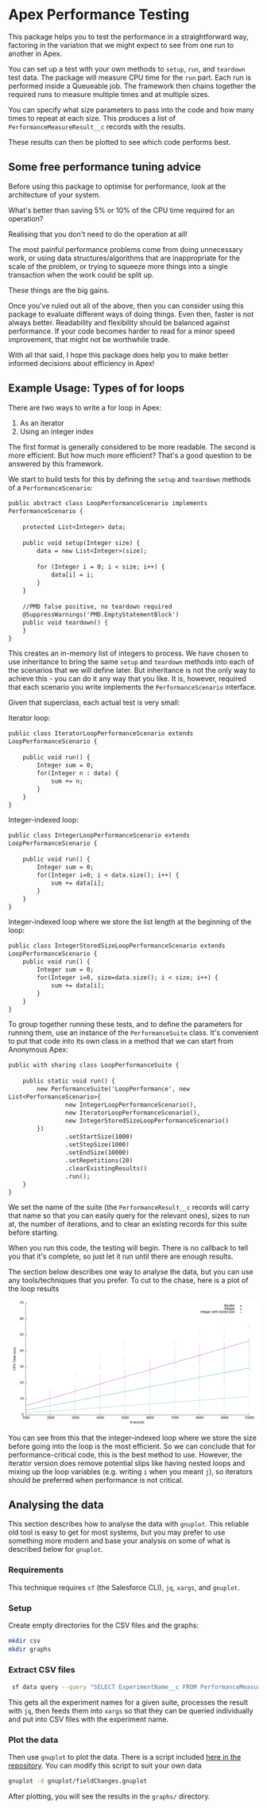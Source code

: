 # Apex Performance Testing

This package helps you to test the performance in a straightforward way, factoring in the variation that we might 
expect to see from one run to another in Apex.

You can set up a test with your own methods to `setup`, `run`, and `teardown` test data. The package will measure CPU time
for the `run` part. Each run is performed inside a Queueable job. The framework then chains together the required runs 
to measure multiple times and at multiple sizes. 

You can specify what size parameters to pass into the code and how many times to repeat at each size. This produces a 
list of `PerformanceMeasureResult__c` records with the results.

These results can then be plotted to see which code performs best. 

## Some free performance tuning advice

Before using this package to optimise for performance, look at the architecture of your system.

What's better than saving 5% or 10% of the CPU time required for an operation?

Realising that you don't need to do the operation at all!

The most painful performance problems come from doing unnecessary work, or using data structures/algorithms that are
inappropriate for the scale of the problem, or trying to squeeze more things into a single transaction when the work
could be split up.

These things are the big gains.

Once you've ruled out all of the above, then you can consider using this package to evaluate different ways of doing
things. Even then, faster is not always better. Readability and flexibility should be balanced against performance.
If your code becomes harder to read for a minor speed improvement, that might not be worthwhile trade.

With all that said, I hope this package does help you to make better informed decisions about efficiency in Apex!


## Example Usage: Types of for loops

There are two ways to write a for loop in Apex:

1. As an iterator
2. Using an integer index 

The first format is generally considered to be more readable. The second is more efficient. But how much more efficient?
That's a good question to be answered by this framework. 

We start to build tests for this by defining the `setup` and `teardown` methods of a `PerformanceScenario`:

```apex
public abstract class LoopPerformanceScenario implements PerformanceScenario {

    protected List<Integer> data;

    public void setup(Integer size) {
        data = new List<Integer>(size);

        for (Integer i = 0; i < size; i++) {
            data[i] = i;
        }
    }

    //PMD false positive, no teardown required
    @SuppressWarnings('PMD.EmptyStatementBlock')
    public void teardown() {
    }
}
```

This creates an in-memory list of integers to process. We have chosen to use inheritance to bring the same `setup` and 
`teardown` methods into each of the scenarios that we will define later. But inheritance is not the only way to achieve 
this - you can do it any way that you like. It is, however, required that each scenario you write implements the 
`PerformanceScenario` interface.

Given that superclass, each actual test is very small:

Iterator loop:
```apex
public class IteratorLoopPerformanceScenario extends LoopPerformanceScenario {
    
    public void run() {
        Integer sum = 0;
        for(Integer n : data) {
            sum += n;
        }
    }
}
```

Integer-indexed loop:
```apex
public class IntegerLoopPerformanceScenario extends LoopPerformanceScenario {

    public void run() {
        Integer sum = 0;
        for(Integer i=0; i < data.size(); i++) {
            sum += data[i];
        }
    }
}
```

Integer-indexed loop where we store the list length at the beginning of the loop:
```apex
public class IntegerStoredSizeLoopPerformanceScenario extends LoopPerformanceScenario {
    public void run() {
        Integer sum = 0;
        for(Integer i=0, size=data.size(); i < size; i++) {
            sum += data[i];
        }
    }
}
```

To group together running these tests, and to define the parameters for running them, use an instance of the 
`PerformanceSuite` class. It's convenient to put that code into its own class in a method that we can start from 
Anonymous Apex:

```apex
public with sharing class LoopPerformanceSuite {

    public static void run() {
        new PerformanceSuite('LoopPerformance', new List<PerformanceScenario>{
                new IntegerLoopPerformanceScenario(),
                new IteratorLoopPerformanceScenario(),
                new IntegerStoredSizeLoopPerformanceScenario()
        })
                .setStartSize(1000)
                .setStepSize(1000)
                .setEndSize(10000)
                .setRepetitions(20)
                .clearExistingResults()
                .run();
    }
}
```

We set the name of the suite (the `PerformanceResult__c` records will carry that name so that you can easily query for 
the relevant ones), sizes to run at, the number of iterations, and to clear an existing records for this suite before 
starting.

When you run this code, the testing will begin. There is no callback to tell you that it's complete, so just let it run 
until there are enough results.

The section below describes one way to analyse the data, but you can use any tools/techniques that you prefer. To cut
to the chase, here is a plot of the loop results

![](graphs/loops.png)

You can see from this that the integer-indexed loop where we store the size before going into the loop is the most 
efficient. So we can conclude that for performance-critical code, this is the best method to use. However, the iterator
version does remove potential slips like having nested loops and mixing up the loop variables 
(e.g. writing `i` when you meant `j`), so iterators should be preferred when performance is not critical.

## Analysing the data 

This section describes how to analyse the data with `gnuplot`. This reliable old tool is easy to get for most systems, 
but you may prefer to use something more modern and base your analysis on some of what is described below for `gnuplot`.

### Requirements

This technique requires `sf` (the Salesforce CLI), `jq`, `xargs`, and `gnuplot`.

### Setup

Create empty directories for the CSV files and the graphs:

```zsh
mkdir csv
mkdir graphs
```

### Extract CSV files

```zsh
 sf data query --query "SELECT ExperimentName__c FROM PerformanceMeasureResult__c WHERE SuiteName__c = 'LoopPerformance' GROUP BY ExperimentName__c" --json | jq -r '.result.records[].ExperimentName__c' | xargs -I {} zsh -c "sf data query -q \"SELECT Size__c, CpuTimeInMs__c FROM PerformanceMeasureResult__c WHERE ExperimentName__c = '{}' AND Result__c = 'SUCCESS' ORDER BY Size__c\" -r csv > csv/{}.csv"
 ```

This gets all the experiment names for a given suite, processes the result with `jq`, then feeds them into `xargs` so 
that they can be queried individually and put into CSV files with the experiment name.

### Plot the data

Then use `gnuplot` to plot the data. There is a script included [here in the repository](gnuplot/loopPerformance.gnuplot).
You can modify this script to suit your own data

```zsh
gnuplot -d gnuplot/fieldChanges.gnuplot
```

After plotting, you will see the results in the `graphs/` directory.

